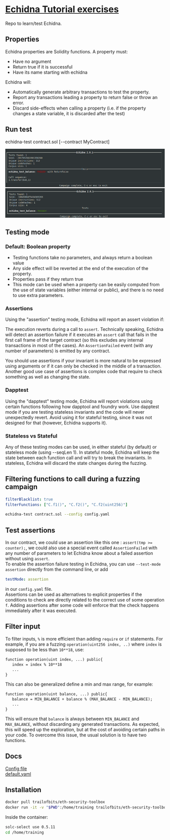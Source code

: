 # [Echidna Tutorial exercises](https://github.com/crytic/building-secure-contracts/tree/master/program-analysis/echidna)

Repo to learn/test Echidna.

## Properties

Echidna properties are Solidity functions. A property must:
- Have no argument
- Return true if it is successful
- Have its name starting with echidna

Echidna will:
- Automatically generate arbitrary transactions to test the property.
- Report any transactions leading a property to return false or throw an error.
- Discard side-effects when calling a property (i.e. if the property changes a state variable, it is discarded after the test)

## Run test

echidna-test contract.sol [--contract MyContract]

![](img/echidna-test.png)
![](img/echidna-test.passed.png)


## Testing mode

### Default: Boolean property 
- Testing functions take no parameters, and always return a boolean value
- Any side effect will be reverted at the end of the execution of the property. 
- Properties pass if they return true
- This mode can be used when a property can be easily computed from the use of state variables (either internal or public), and there is no need to use extra parameters.

### Assertions
Using the "assertion" testing mode, Echidna will report an assert violation if:

The execution reverts during a call to `assert`. Technically speaking, Echidna will detect an assertion failure if it executes an `assert` call that fails in the first call frame of the target contract (so this excludes any internal transactions in most of the cases).
An `AssertionFailed` event (with any number of parameters) is emitted by any contract.

You should use assertions if your invariant is more natural to be expressed using arguments or if it can only be checked in the middle of a transaction. Another good use case of assertions is complex code that require to check something as well as changing the state.

### Dapptest
Using the "dapptest" testing mode, Echidna will report violations using certain functions following how dapptool and foundry work. Use dapptest mode if you are testing stateless invariants and the code will never unexpectedly revert. Avoid using it for stateful testing, since it was not designed for that (however, Echidna supports it).

### Stateless vs Stateful
Any of these testing modes can be used, in either stateful (by default) or stateless mode (using --seqLen 1). In stateful mode, Echidna will keep the state between each function call and will try to break the invariants. In stateless, Echidna will discard the state changes during the fuzzing.


## Filtering functions to call during a fuzzing campaign

```yaml
filterBlacklist: true
filterFunctions: ["C.f1()", "C.f2()", "C.f2(uint256)"]
```
```bash
echidna-test contract.sol --config config.yaml  
```
## Test assertions
In our contract, we could use an assertion like this one : `assert(tmp >= counter);`, we could also use a special event called `AssertionFailed` with any number of parameters to let Echidna know about a failed assertion without using `assert`.  
To enable the assertion failure testing in Echidna, you can use `--test-mode assertion` directly from the command line, or add 
```yaml
testMode: assertion
```
in our `config.yaml` file.  
Assertions can be used as alternatives to explicit properties if the conditions to check are directly related to the correct use of some operation `f`. Adding assertions after some code will enforce that the check happens immediately after it was executed.

## Filter input
To filter inputs, `%` is more efficient than adding `require` or `if` statements. For example, if you are a fuzzing `operation(uint256 index, ..)` where `index` is supposed to be less than `10**18`, use:
```solidity
function operation(uint index, ...) public{
   index = index % 10**18
   ...
}
```
This can also be generalized define a min and max range, for example:
```solidity
function operation(uint balance, ...) public{
   balance = MIN_BALANCE + balance % (MAX_BALANCE - MIN_BALANCE);
   ...
}
```
This will ensure that `balance` is always between `MIN_BALANCE` and `MAX_BALANCE`, without discarding any generated transactions. As expected, this will speed up the exploration, but at the cost of avoiding certain paths in your code. To overcome this issue, the usual solution is to have two functions.


## Docs
[Config file](https://github.com/crytic/echidna/wiki/Config)  
[default.yaml](https://github.com/crytic/echidna/blob/master/tests/solidity/basic/default.yaml)

## Installation

```bash
docker pull trailofbits/eth-security-toolbox
docker run -it -v "$PWD":/home/training trailofbits/eth-security-toolbox
```

Inside the container:
```bash
solc-select use 0.5.11
cd /home/training
```


